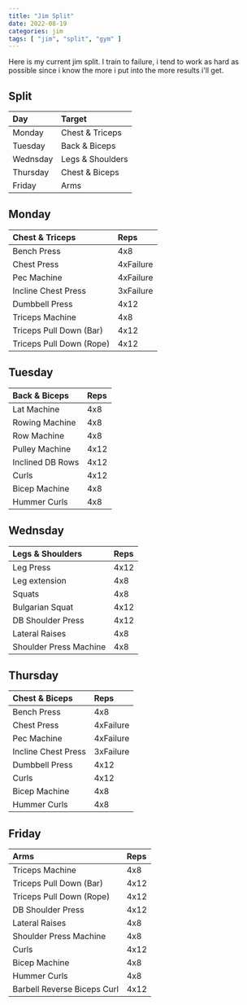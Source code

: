 ```yaml
---
title: "Jim Split"
date: 2022-08-19
categories: jim 
tags: [ "jim", "split", "gym" ]
---
```


Here is my current jim split. I train to failure, i tend to work as hard as possible since i know the more i put into the more results i'll get.

## Split

| Day          | Target           |
|:-------------|:-----------------|
| Monday       | Chest & Triceps  |
| Tuesday      | Back & Biceps    |
| Wednsday     | Legs & Shoulders |
| Thursday     | Chest & Biceps   |
| Friday       | Arms             |

## Monday

| Chest & Triceps          | Reps       |  
|:-------------------------|:-----------|
| Bench Press              | 4x8        |
| Chest Press              | 4xFailure  |
| Pec Machine              | 4xFailure  |
| Incline Chest Press      | 3xFailure  |
| Dumbbell Press           | 4x12       |
| Triceps Machine          | 4x8        |
| Triceps Pull Down (Bar)  | 4x12       |
| Triceps Pull Down (Rope) | 4x12       |


## Tuesday

| Back & Biceps            | Reps       |  
|:-------------------------|:-----------|
| Lat Machine              | 4x8        |
| Rowing Machine           | 4x8        |
| Row Machine              | 4x8        |
| Pulley Machine           | 4x12       |
| Inclined DB Rows         | 4x12       |
| Curls                    | 4x12       |
| Bicep Machine            | 4x8        |
| Hummer Curls             | 4x8        |

## Wednsday

| Legs & Shoulders         | Reps       |  
|:-------------------------|:-----------|
| Leg Press                | 4x12       |
| Leg extension            | 4x8        |
| Squats                   | 4x8        |
| Bulgarian Squat          | 4x12       |
| DB Shoulder Press        | 4x12       |
| Lateral Raises           | 4x8        |
| Shoulder Press Machine   | 4x8        |

## Thursday

| Chest & Biceps          | Reps        |  
|:-------------------------|:-----------|
| Bench Press              | 4x8        |
| Chest Press              | 4xFailure  |
| Pec Machine              | 4xFailure  |
| Incline Chest Press      | 3xFailure  |
| Dumbbell Press           | 4x12       |
| Curls                    | 4x12       |
| Bicep Machine            | 4x8        |
| Hummer Curls             | 4x8        |

## Friday 

| Arms                       | Reps       |  
|:---------------------------|:-----------|
| Triceps Machine            | 4x8        |
| Triceps Pull Down (Bar)    | 4x12       |
| Triceps Pull Down (Rope)   | 4x12       |
| DB Shoulder Press          | 4x12       |
| Lateral Raises             | 4x8        |
| Shoulder Press Machine     | 4x8        |
| Curls                      | 4x12       |
| Bicep Machine              | 4x8        |
| Hummer Curls               | 4x8        |
| Barbell Reverse Biceps Curl| 4x12       |